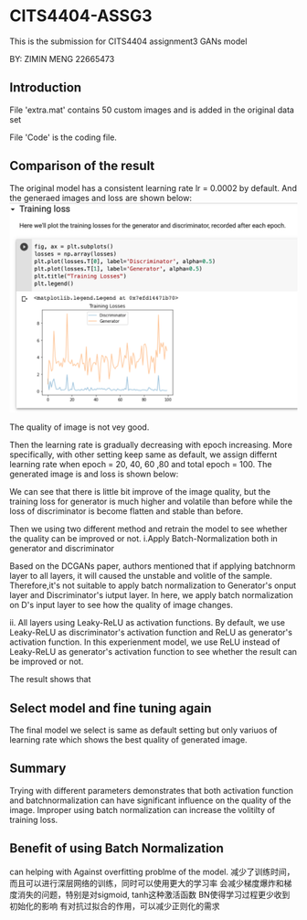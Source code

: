 # CITS4404-ASSG3
This is the submission for CITS4404 assignment3 GANs model

BY: ZIMIN MENG 22665473


## Introduction
File 'extra.mat' contains 50 custom images and is added in the original data set

File 'Code' is the coding file.


## Comparison of the result

The original model has a consistent learning rate lr = 0.0002 by default. And the generaed images and loss are shown below:
 ![image](https://github.com/mengmm96/CITS4404-ASSG3/blob/master/origin_loss.png)
 
 The quality of image is not vey good. 
 

Then the learning rate is gradually decreasing with epoch increasing. More specifically, with other setting keep same as default, we assign differnt learning rate when epoch = 20, 40, 60 ,80 and total epoch = 100. The generated image is and loss is shown below:


We can see that there is little bit improve of the image quality, but the training loss for generator is much higher and volatile than before while the loss of discriminator is become flatten and stable than before.


Then we using two different method and retrain the model to see whether the quality can be improved or not.
 i.Apply Batch-Normalization both in generator and discriminator
 
 Based on the DCGANs paper, authors mentioned that if applying batchnorm layer to all layers, it will caused the unstable and volitle of the sample. Therefore,it's not suitable to apply batch normalization to Generator's onput layer and Discriminator's iutput layer.
 In here, we apply batch normalization on D's input layer to see how the quality of image changes. 

 
 ii. All layers using Leaky-ReLU as activation functions. 
 By default, we use Leaky-ReLU as discriminator's activation function and ReLU as generator's activation function. In this experienment model, we use ReLU instead of Leaky-ReLU as generator's activation function to see whether the result can be improved or not.
 
 The result shows that
 
 ## Select model and fine tuning again
 The final model we select is same as default setting but only variuos of learning rate which shows the best quality of generated image. 

## Summary 
Trying with different parameters demonstrates that both activation function and batchnormalization can have significant influence on the quality of the image. Improper using batch normalization can increase the volitilty of training loss.

## Benefit of using Batch Normalization
can helping with
Against overfitting problme of the model.
减少了训练时间，而且可以进行深层网络的训练，同时可以使用更大的学习率
会减少梯度爆炸和梯度消失的问题，特别是对sigmoid, tanh这种激活函数
BN使得学习过程更少收到初始化的影响
有对抗过拟合的作用，可以减少正则化的需求
